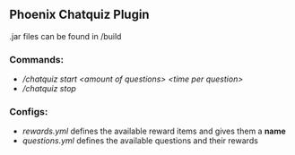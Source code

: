 ## Phoenix Chatquiz Plugin
.jar files can be found in /build

### Commands:
- _/chatquiz start \<amount of questions> \<time per question>_
- _/chatquiz stop_


### Configs:
- _rewards.yml_ defines the available reward items and gives them a **name**
- _questions.yml_ defines the available questions and their rewards
